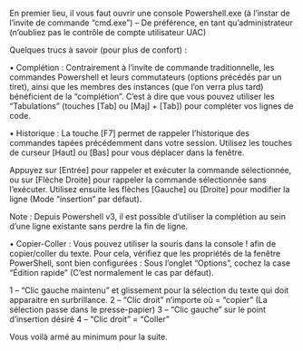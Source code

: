 En premier lieu, il vous faut ouvrir une console Powershell.exe (à l’instar de l’invite de commande “cmd.exe”) – De préférence, en tant qu’administrateur (n’oubliez pas le contrôle de compte utilisateur UAC)

Quelques trucs à savoir (pour plus de confort) :

• Complétion : Contrairement à l’invite de commande traditionnelle, les commandes Powershell et leurs commutateurs (options précédés par un tiret), ainsi que les membres des instances (que l’on verra plus tard) bénéficient de la “complétion”. C’est à dire que vous pouvez utiliser les “Tabulations” (touches [Tab] ou [Maj] + [Tab]) pour compléter vos lignes de code.

• Historique : La touche [F7] permet de rappeler l’historique des commandes tapées précédemment dans votre session. Utilisez les touches de curseur [Haut] ou [Bas] pour vous déplacer dans la fenêtre.

Appuyez sur [Entrée] pour rappeler et exécuter la commande sélectionnée, ou sur [Flèche Droite] pour rappeler la commande sélectionnée sans l’exécuter. Utilisez ensuite les flèches [Gauche] ou [Droite] pour modifier la ligne (Mode “insertion” par défaut).

Note : Depuis Powershell v3, il est possible d’utiliser la complétion au sein d’une ligne existante sans perdre la fin de ligne.

• Copier-Coller : Vous pouvez utiliser la souris dans la console ! afin de copier/coller du texte. Pour cela, vérifiez que les propriétés de la fenêtre PowerShell, sont bien configurées : Sous l’onglet “Options”, cochez la case “Édition rapide” (C’est normalement le cas par défaut).

1 – “Clic gauche maintenu” et glissement pour la sélection du texte qui doit apparaitre en surbrillance.
2 – “Clic droit” n’importe où = “copier” (La sélection passe dans le presse-papier)
3 – “Clic gauche” sur le point d’insertion désiré
4 – “Clic droit” = “Coller”

Vous voilà armé au minimum pour la suite.